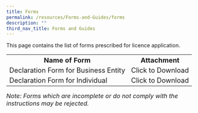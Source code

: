```yaml
---
title: Forms
permalink: /resources/Forms-and-Guides/forms
description: ""
third_nav_title: Forms and Guides
---
```

This page contains the list of forms prescribed for licence application. 
<br>
<table>
<tbody><tr>
	<th><b><font size="4.5">Name of Form</font></b></th>
	<th><b><font size="4.5">Attachment</font></b></th>
<tr>
<td><font size="4.5">Declaration Form for Business Entity </font></td>
<td><font size="4.5">Click to Download</font></td>
</tr>
	<tr>
<td><font size="4.5">Declaration Form for Individual</font></td>
<td><font size="4.5">Click to Download</font></td>
</tr>
</tbody>
</table>

<i><font size="3">Note: Forms which are incomplete or do not comply with the instructions may be rejected.</font></i>